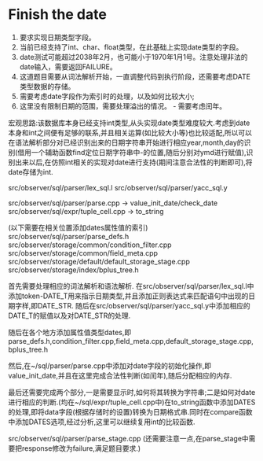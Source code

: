 # Finish the date
1. 要求实现日期类型字段。
2. 当前已经支持了int、char、float类型，在此基础上实现date类型的字段。
3. date测试可能超过2038年2月，也可能小于1970年1月1号。注意处理非法的date输入，需要返回FAILURE。
4. 这道题目需要从词法解析开始，一直调整代码到执行阶段，还需要考虑DATE类型数据的存储。
5. 需要考虑date字段作为索引时的处理，以及如何比较大小;
6. 这里没有限制日期的范围，需要处理溢出的情况。 - 需要考虑闰年。

宏观思路:该数据库本身已经支持int类型,从头实现date类型难度较大.考虑到date本身和int之间便有足够的联系,并且相关运算(如比较大小等)也比较适配,所以可以在语法解析部分对已经识别出来的日期字符串开始进行相应year,month,day的识别(借用一个辅助函数find定位日期字符串中-的位置,随后分别对ymd进行赋值),识别出来以后,在仿照int相关的实现对date进行支持(期间注意合法性的判断即可),将date存储为int.

src/observer/sql/parser/lex_sql.l
src/observer/sql/parser/yacc_sql.y

src/observer/sql/parser/parse.cpp -> value_init_date/check_date
src/observer/sql/expr/tuple_cell.cpp -> to_string

(以下需要在相关位置添加dates属性值的索引)
src/observer/sql/parser/parse_defs.h
src/observer/storage/common/condition_filter.cpp
src/observer/storage/common/field_meta.cpp
src/observer/storage/default/default_storage_stage.cpp
src/observer/storage/index/bplus_tree.h

首先需要处理相应的词法解析和语法解析.
    在src/observer/sql/parser/lex_sql.l中添加token-DATE_T用来指示日期类型,并且添加正则表达式来匹配语句中出现的日期字样,即DATE_STR.
    随后在src/observer/sql/parser/yacc_sql.y中添加相应的DATE_T的赋值以及对DATE_STR的处理.

随后在各个地方添加属性值类型dates,即parse_defs.h,condition_filter.cpp,field_meta.cpp,default_storage_stage.cpp,bplus_tree.h

然后,在~/sql/parser/parse.cpp中添加对date字段的初始化操作,即value_init_date,并且在这里完成合法性判断(如闰年),随后分配相应的内存.

最后还需要完成两个部分,一是需要显示时,如何将其转换为字符串;二是如何对date进行相应的判断.(均在~/sql/expr/tuple_cell.cpp中)在to_string函数中添加DATES的处理,即将data字段(根据存储时的设置)转换为日期格式串.同时在compare函数中添加DATES选项,经过分析,这里可以继续复用int的比较函数.

src/observer/sql/parser/parse_stage.cpp
(还需要注意一点,在parse_stage中需要把response修改为failure,满足题目要求.)
